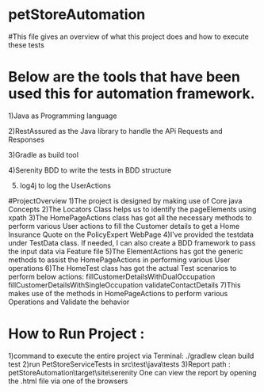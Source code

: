 # petStoreAutomation
#This file gives an overview of what this project does and how to execute these tests

# Below are the tools that have been used this for automation framework.
1)Java as Programming language

2)RestAssured as the Java library to handle the APi Requests and Responses

3)Gradle as build tool

4)Serenity BDD to write the tests in BDD structure

5) log4j to log the UserActions

#ProjectOverview
1)The project is designed by making use of Core java Concepts
2)The Locators Class helps us to identify the pageElements using xpath
3)The HomePageActions class has got all the necessary methods to perform various User actions to fill the Customer details to get a Home Insurance Quote on the PolicyExpert WebPage
4)I've provided the testdata under TestData class. If needed, I can also create a BDD framework to pass the input data via Feature file
5)The ElementActions has got the generic methods to assist the HomePageActions in performing various User operations
6)The HomeTest class has got the actual Test scenarios to perform below actions:
fillCustomerDetailsWithDualOccupation
fillCustomerDetailsWithSingleOccupation
validateContactDetails
7)This makes use of the methods in HomePageActions to perform various Operations and Validate the behavior

# How to Run Project :

1)command to execute the entire project via Terminal:  ./gradlew clean build test
2)run PetStoreServiceTests in src\test\java\tests
3)Report path : petStoreAutomation\target\site\serenity
One can view the report by opening the .html file via one of the browsers